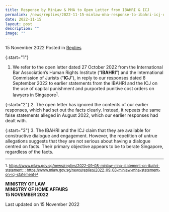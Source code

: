 ```yaml
---
title: Response by MinLaw & MHA to Open Letter from IBAHRI & ICJ
permalink: /news/replies/2022-11-15-minlaw-mha-response-to-ibahri-icj-open-letter/
date: 2022-11-15
layout: post
description: ""
image: ""
---
```

15 November 2022 Posted in [Replies](/news/replies)  

{:start="1"}
1. We refer to the open letter dated 27 October 2022 from the International Bar Association’s Human Rights Institute (“**IBAHRI**”) and the International Commission of Jurists (“**ICJ**”), in reply to our responses dated 8 September 2022 to earlier statements from the IBAHRI and the ICJ on the use of capital punishment and purported punitive cost orders on lawyers in Singapore<sup><a href="#fn1" id="ref1">1</a></sup>.

{:start="2"}
2. The open letter has ignored the contents of our earlier responses, which had set out the facts clearly. Instead, it repeats the same false statements alleged in August 2022, which our earlier responses had dealt with.

{:start="3"}
3. The IBAHRI and the ICJ claim that they are available for constructive dialogue and engagement. However, the repetition of untrue allegations suggests that they are not serious about having a dialogue centred on facts. Their primary objective appears to be to berate Singapore, regardless of the facts.

* * *

<p><sup id="fn1">1. <a href="https://www.mlaw.gov.sg/news/replies/2022-09-08-minlaw-mha-statement-on-ibahri-statement" target="new">https://www.mlaw.gov.sg/news/replies/2022-09-08-minlaw-mha-statement-on-ibahri-statement;</a> ; <a href="https://www.mlaw.gov.sg/news/replies/2022-09-08-minlaw-mha-statement-on-icj-statement" target="new">https://www.mlaw.gov.sg/news/replies/2022-09-08-minlaw-mha-statement-on-icj-statement</a><a href="#ref1" title="Jump back to footnote 1 in the text.">↩</a></sup></p>

**MINISTRY OF LAW<br>
MINISTRY OF HOME AFFAIRS<br>
15 NOVEMBER 2022**

<p class="right-side-updated">Last updated on 15 November 2022</p>